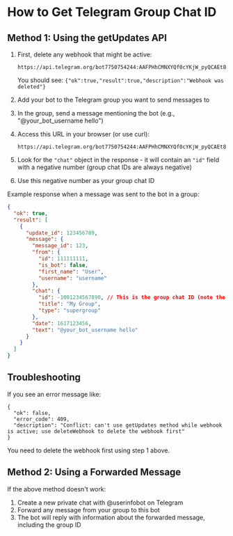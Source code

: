 # How to Get Telegram Group Chat ID

## Method 1: Using the getUpdates API

1. First, delete any webhook that might be active:
   ```
   https://api.telegram.org/bot7750754244:AAFPHhCMNXYQf0cYKjW_pyQCAEt85k73wTA/deleteWebhook
   ```
   You should see: `{"ok":true,"result":true,"description":"Webhook was deleted"}`

2. Add your bot to the Telegram group you want to send messages to
3. In the group, send a message mentioning the bot (e.g., "@your_bot_username hello")
4. Access this URL in your browser (or use curl):
   ```
   https://api.telegram.org/bot7750754244:AAFPHhCMNXYQf0cYKjW_pyQCAEt85k73wTA/getUpdates
   ```
5. Look for the `"chat"` object in the response - it will contain an `"id"` field with a negative number (group chat IDs are always negative)
6. Use this negative number as your group chat ID

Example response when a message was sent to the bot in a group:
```json
{
  "ok": true,
  "result": [
    {
      "update_id": 123456789,
      "message": {
        "message_id": 123,
        "from": {
          "id": 111111111,
          "is_bot": false,
          "first_name": "User",
          "username": "username"
        },
        "chat": {
          "id": -1001234567890, // This is the group chat ID (note the negative number)
          "title": "My Group",
          "type": "supergroup"
        },
        "date": 1617123456,
        "text": "@your_bot_username hello"
      }
    }
  ]
}
```

## Troubleshooting

If you see an error message like:
```
{
  "ok": false,
  "error_code": 409,
  "description": "Conflict: can't use getUpdates method while webhook is active; use deleteWebhook to delete the webhook first"
}
```

You need to delete the webhook first using step 1 above.

## Method 2: Using a Forwarded Message

If the above method doesn't work:

1. Create a new private chat with @userinfobot on Telegram
2. Forward any message from your group to this bot
3. The bot will reply with information about the forwarded message, including the group ID 